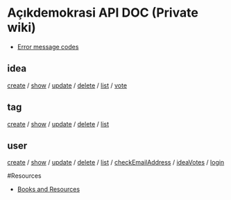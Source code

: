 # Açıkdemokrasi API DOC  (Private wiki)

- [Error message codes](acikdemokrasi.api.messages)

## idea
[create](acikdemokrasi.api.idea.create) / 
[show](acikdemokrasi.api.idea.show) / 
[update](acikdemokrasi.api.idea.update) / 
[delete](acikdemokrasi.api.idea.delete) / 
[list](acikdemokrasi.api.idea.list) / 
[vote](acikdemokrasi.api.idea.vote)

## tag
[create](acikdemokrasi.api.tag.create) / 
[show](acikdemokrasi.api.tag.show) / 
[update](acikdemokrasi.api.tag.update) / 
[delete](acikdemokrasi.api.tag.delete) / 
[list](acikdemokrasi.api.tag.list)

## user
[create](acikdemokrasi.api.user.create) / 
[show](acikdemokrasi.api.user.show) / 
[update](acikdemokrasi.api.user.update) / 
[delete](acikdemokrasi.api.user.delete) / 
[list](acikdemokrasi.api.user.list) / 
[checkEmailAddress](acikdemokrasi.api.user.checkEmailAddress) / 
[ideaVotes](acikdemokrasi.api.user.ideaVotes) / 
[login](acikdemokrasi.api.user.login)

#Resources
- [Books and Resources](Book%20and%20Resources)